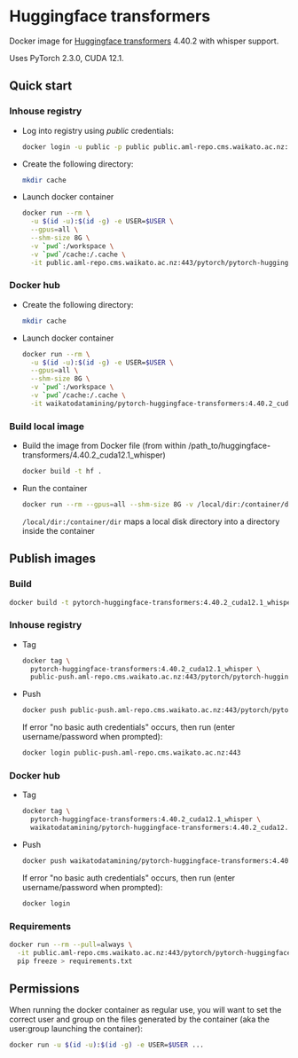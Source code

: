 # Huggingface transformers

Docker image for [Huggingface transformers](https://github.com/huggingface/transformers) 4.40.2 with whisper support.

Uses PyTorch 2.3.0, CUDA 12.1.

## Quick start

### Inhouse registry

* Log into registry using *public* credentials:

  ```bash
  docker login -u public -p public public.aml-repo.cms.waikato.ac.nz:443 
  ```
  
* Create the following directory:

  ```bash
  mkdir cache
  ```

* Launch docker container

  ```bash
  docker run --rm \
    -u $(id -u):$(id -g) -e USER=$USER \
    --gpus=all \
    --shm-size 8G \
    -v `pwd`:/workspace \
    -v `pwd`/cache:/.cache \
    -it public.aml-repo.cms.waikato.ac.nz:443/pytorch/pytorch-huggingface-transformers:4.40.2_cuda12.1_whisper
  ```

### Docker hub
  
* Create the following directory:

  ```bash
  mkdir cache
  ```

* Launch docker container

  ```bash
  docker run --rm \
    -u $(id -u):$(id -g) -e USER=$USER \
    --gpus=all \
    --shm-size 8G \
    -v `pwd`:/workspace \
    -v `pwd`/cache:/.cache \
    -it waikatodatamining/pytorch-huggingface-transformers:4.40.2_cuda12.1_whisper
  ```

### Build local image

* Build the image from Docker file (from within /path_to/huggingface-transformers/4.40.2_cuda12.1_whisper)

  ```bash
  docker build -t hf .
  ```
  
* Run the container

  ```bash
  docker run --rm --gpus=all --shm-size 8G -v /local/dir:/container/dir -it hf
  ```
  `/local/dir:/container/dir` maps a local disk directory into a directory inside the container


## Publish images

### Build

```bash
docker build -t pytorch-huggingface-transformers:4.40.2_cuda12.1_whisper .
```

### Inhouse registry  
  
* Tag

  ```bash
  docker tag \
    pytorch-huggingface-transformers:4.40.2_cuda12.1_whisper \
    public-push.aml-repo.cms.waikato.ac.nz:443/pytorch/pytorch-huggingface-transformers:4.40.2_cuda12.1_whisper
  ```
  
* Push

  ```bash
  docker push public-push.aml-repo.cms.waikato.ac.nz:443/pytorch/pytorch-huggingface-transformers:4.40.2_cuda12.1_whisper
  ```
  If error "no basic auth credentials" occurs, then run (enter username/password when prompted):
  
  ```bash
  docker login public-push.aml-repo.cms.waikato.ac.nz:443
  ```

### Docker hub  
  
* Tag

  ```bash
  docker tag \
    pytorch-huggingface-transformers:4.40.2_cuda12.1_whisper \
    waikatodatamining/pytorch-huggingface-transformers:4.40.2_cuda12.1_whisper
  ```
  
* Push

  ```bash
  docker push waikatodatamining/pytorch-huggingface-transformers:4.40.2_cuda12.1_whisper
  ```
  If error "no basic auth credentials" occurs, then run (enter username/password when prompted):
  
  ```bash
  docker login
  ```


### Requirements

```bash
docker run --rm --pull=always \
  -it public.aml-repo.cms.waikato.ac.nz:443/pytorch/pytorch-huggingface-transformers:4.40.2_cuda12.1_whisper \
  pip freeze > requirements.txt
```

## Permissions

When running the docker container as regular use, you will want to set the correct
user and group on the files generated by the container (aka the user:group launching
the container):

```bash
docker run -u $(id -u):$(id -g) -e USER=$USER ...
```
